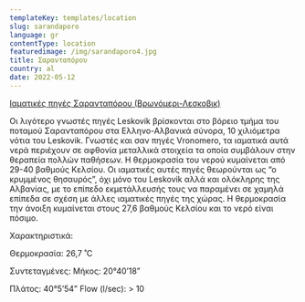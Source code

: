 ```yaml
---
templateKey: templates/location
slug: sarandaporo
language: gr
contentType: location
featuredimage: /img/sarandaporo4.jpg
title: Σαρανταπόρου
country: al
date: 2022-05-12
---
```

<ins> Ιαματικές πηγές Σαρανταπόρου (Βρωνόμερι-Λεσκοβικ)</ins>

Οι λιγότερο γνωστές πηγές Leskovik βρίσκονται στο βόρειο τμήμα του ποταμού Σαρανταπόρου στα Ελληνο-Αλβανικά σύνορα, 10 χιλιόμετρα νότια του Leskovik. Γνωστές και σαν πηγές Vronomero, τα ιαματικά αυτά νερά περιέχουν σε αφθονία μεταλλικά στοιχεία τα οποία συμβάλουν στην θεραπεία πολλών παθήσεων. Η θερμοκρασία του νερού κυμαίνεται από 29-40 βαθμούς Κελσίου. Οι ιαματικές αυτές πηγές θεωρούνται ως “ο κρυμμένος θησαυρός”, όχι μόνο του Leskovik αλλά και ολόκληρης της Αλβανίας, με το επίπεδο εκμετάλλευσής τους να παραμένει σε χαμηλά επίπεδα σε σχέση με άλλες ιαματικές πηγές της χώρας. Η θερμοκρασία την άνοιξη κυμαίνεται στους 27,6 βαθμούς Κελσίου και το νερό είναι πόσιμο.

Χαρακτηριστικά:

Θερμοκρασία: 26,7 ˚C

Συντεταγμένες: Μήκος: 20°40’18”

Πλάτος: 40°5’54” Flow (l/sec): > 10